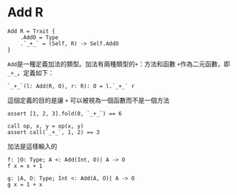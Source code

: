 # Add R

```erg
Add R = Trait {
    .AddO = Type
    .`_+_` = (Self, R) -> Self.AddO
}
```

`Add`是一種定義加法的類型。加法有兩種類型的`+`：方法和函數
`+`作為二元函數，即`_+_`，定義如下：

```erg
`_+_`(l: Add(R, O), r: R): O = l.`_+_` r
```

這個定義的目的是讓 `+` 可以被視為一個函數而不是一個方法

```erg
assert [1, 2, 3].fold(0, `_+_`) == 6

call op, x, y = op(x, y)
assert call(`_+_`, 1, 2) == 3
```

加法是這樣輸入的

```erg
f: |O: Type; A <: Add(Int, O)| A -> O
f x = x + 1

g: |A, O: Type; Int <: Add(A, O)| A -> O
g x = 1 + x
```